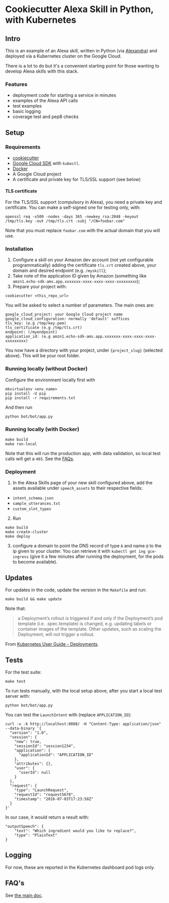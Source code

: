 # Cookiecutter Alexa Skill in Python, with Kubernetes

## Intro

This is an example of an Alexa skill, written in Python (via [Alexandra](https://github.com/erik/alexandra)) and 
deployed via a Kubernetes cluster on the Google Cloud. 

There is a lot to do but it's a convenient starting point for those wanting to develop Alexa skills with this stack.

### Features

 * deployment code for starting a service in minutes
 * examples of the Alexa API calls
 * test examples
 * basic logging
 * coverage test and pep8 checks

## Setup

### Requirements

* [cookiecutter](https://cookiecutter.readthedocs.io/)
* [Google Cloud SDK](https://cloud.google.com/sdk/) with `kubectl`.
* [Docker](https://www.docker.com/)
* A Google Cloud project
* A certificate and private key for TLS/SSL support (see below)

#### TLS certificate

For the TLS/SSL support (compulsory in Alexa), you need a private key and certificate. 
You can make a self-signed one for testing only, with:

```
openssl req -x509 -nodes -days 365 -newkey rsa:2048 -keyout /tmp/tls.key -out /tmp/tls.crt -subj "/CN=foobar.com"
```

Note that you must replace `foobar.com` with the actual domain that you will use.

### Installation

1. Configure a skill on your Amazon dev account (not yet configurable programmatically) adding the certificate `tls.crt` created above, your domain and desired endpoint (e.g. `/myskill`);
2. Take note of the application ID given by Amazon (something like `amzn1.echo-sdk-ams.app.xxxxxxx-xxxx-xxxx-xxxx-xxxxxxxxx`);
3. Prepare your project with:

```
cookiecutter <this_repo_url>
```

You will be asked to select a number of parameters. The main ones are:

```
google_cloud_project: your Google Cloud project name
google_cloud_configuration: normally 'default' suffices
tls_key: (e.g /tmp/key.pem)
tls_certificate (e.g /tmp/tls.crt)
endpoint: (/myendpoint)
application_id: (e.g amzn1.echo-sdk-ams.app.xxxxxxx-xxxx-xxxx-xxxx-xxxxxxxxx)
```

You now have a directory with your project, under `{project_slug}` (selected above). This will be your root folder. 

### Running locally (without Docker)

Configure the environment locally first with 

```
mkvirtualenv <env_name>
pip install -U pip
pip install -r requirements.txt
```

And then run 

```
python bot/bot/app.py
```

### Running locally (with Docker)

```
make build
make run-local
```

Note that this will run the production app, with data validation, so local test calls will get a `403`. 
See the [FAQs](FAQ.md).

### Deployment

1. In the Alexa Skills page of your new skill configured above, add the assets available under `speech_assets` to their respective fields:
 * `intent_schema.json`
 * `sample_utterances.txt`
 * `custom_slot_types`
2. Run 

```
make build
make create-cluster
make deploy
```
3. configure a domain to point the DNS record of type `A` and name `@` to the ip given to your cluster.
You can retrieve it with `kubectl get ing gce-ingress` (give it a few minutes after running the deployment, 
for the pods to become available).

## Updates

For updates in the code, update the version in the `Makefile` and run:

```
make build && make update
```

Note that:

>a Deployment’s rollout is triggered if and only if the Deployment’s pod template (i.e. .spec.template) is changed, e.g. updating labels or container images of the template. Other updates, such as scaling the Deployment, will not trigger a rollout.

From [Kubernetes User Guide - Deployments](http://kubernetes.io/docs/user-guide/deployments/).

## Tests

For the test suite:

```
make test
``` 

To run tests manually, with the local setup above, after you start a local test server with:

```
python bot/bot/app.py
```

You can test the `LaunchIntent` with (replace `APPLICATION_ID`):

```
curl -v -k http://localhost:8088/ -H "Content-Type: application/json" --data-binary '{
  "version": "1.0",
  "session": {
    "new": true,
    "sessionId": "session1234",
    "application": {
      "applicationId": "APPLICATION_ID"
    },
    "attributes": {},
    "user": {
      "userId": null
    }
  },
  "request": {
    "type": "LaunchRequest",
    "requestId": "request5678",
    "timestamp": "2016-07-03T17:23:58Z"
  }
}'
```

In our case, it would return a result with:

```
"outputSpeech": {
    "text": "Which ingredient would you like to replace?", 
    "type": "PlainText"
}
```

## Logging

For now, these are reported in the Kubernetes dashboard pod logs only.

## FAQ's

See [the main doc](FAQ.md).
